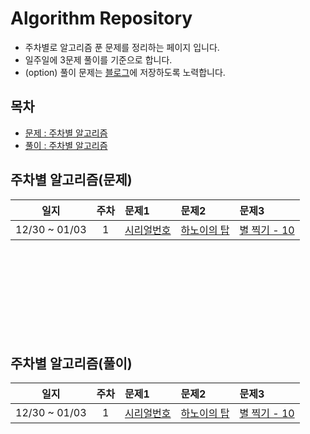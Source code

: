 # Algorithm Repository
- 주차별로 알고리즘 푼 문제를 정리하는 페이지 입니다.
- 일주일에 3문제 풀이를 기준으로 합니다.
- (option) 풀이 문제는 [블로그](https://pbg0205.tistory.com/category/Algorithm)에 저장하도록 노력합니다.

## 목차
- [문제 : 주차별 알고리즘](https://github.com/pbg0205/algorithm_study/blob/master/algorithm_challenge.md#%EC%A3%BC%EC%B0%A8%EB%B3%84-%EC%95%8C%EA%B3%A0%EB%A6%AC%EC%A6%98%EB%AC%B8%EC%A0%9C)
- [풀이 : 주차별 알고리즘](https://github.com/pbg0205/algorithm_study/blob/master/algorithm_challenge.md#%EC%A3%BC%EC%B0%A8%EB%B3%84-%EC%95%8C%EA%B3%A0%EB%A6%AC%EC%A6%98%ED%92%80%EC%9D%B4)
 
## 주차별 알고리즘(문제)
|      일지      |  주차  |                        문제1                        |                        문제2                        |                        문제3                        |
|:--------------:|:------:|:---------------------------------------------------|:----------------------------------------------------|:----------------------------------------------------|
| 12/30 ~ 01/03  |   1    |[시리얼번호](https://www.acmicpc.net/problem/1431)   |[하노이의 탑](https://www.acmicpc.net/problem/1914)   |[별 찍기 - 10](https://www.acmicpc.net/problem/2447) |


<br><br><br><br><br><br><br><br>



## 주차별 알고리즘(풀이)
|      일지      |  주차  |                        문제1                        |                        문제2                        |                        문제3                        |
|:--------------:|:------:|:---------------------------------------------------|:----------------------------------------------------|:----------------------------------------------------|
| 12/30 ~ 01/03  |   1    |[시리얼번호]()   |[하노이의 탑]()   |[별 찍기 - 10]() |


<br><br><br><br><br><br><br>